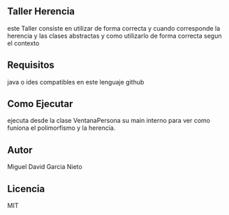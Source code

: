 ## Taller Herencia

este Taller consiste en utilizar de forma correcta y cuando corresponde la herencia y las clases abstractas y como utilizarlo de forma correcta segun el contexto

## Requisitos 

java o ides compatibles en este lenguaje
github

## Como Ejecutar 

ejecuta desde la clase VentanaPersona su main interno para ver como funiona el polimorfismo y la herencia.

## Autor 

Miguel David Garcia Nieto

## Licencia 

MIT
